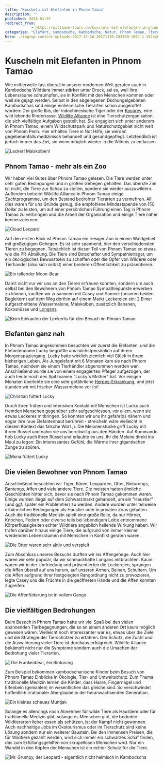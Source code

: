 ```yaml
---
title: 'Kuscheln mit Elefanten in Phnom Tamao'
description: ""
published: 2018-01-07
redirect_from: 
            - https://wittmann-tours.de/kuscheln-mit-elefanten-im-phnom-tamao/
categories: "Elefant, Kambodscha, Kambodscha, Natur, Phnom Tamao, Tiere, Tiger"
hero: ./img/wp-content-uploads-2017-12-CW-20171130-103159-1694-1-1024x683.jpg
---
```

# Kuscheln mit Elefanten in Phnom Tamao

Wie mittlerweile fast überall in unserer modernen Welt geraten auch in Kambodscha Wildtiere immer stärker unter Druck, sei es, weil ihre Lebensräume schrumpfen, sie in Konflikt mit den Menschen kommen oder weil sie gejagt werden. Selbst in den abgelegenen Dschungelgebieten Kambodschas sind einige einheimische Tierarten schon ausgerottet worden: Der große Ibis, der indochinesische Tiger oder der [Kouprey](https://de.wikipedia.org/wiki/Kouprey), eine wild lebende Rinderrasse. [Wildlife Alliance](https://www.wildlifealliance.org) ist eine Tierschutzorganisation, die sich vielfältige Aufgaben gestellt hat. Sie engagiert sich unter anderem in Phnom Tamao, einem Wildschutzpark und Naturschutzgebiet nicht weit von Phnom Penh. Hier erhalten Tiere in Not Hilfe, sie werden gegebenenfalls medizinisch behandelt und gesundgepflegt. Letztendlich ist jedoch immer das Ziel, sie wenn möglich wieder in die Wildnis zu entlassen.

![Lecker! Maiskolben!](./img/wp-content-uploads-2017-12-CW-20171130-103159-1694-1-1024x683.jpg)

<!--more-->

## Phnom Tamao - mehr als ein Zoo

Wir haben viel Gutes über Phnom Tamao gelesen. Die Tiere werden unter sehr guten Bedingungen und in großen Gehegen gehalten. Das oberste Ziel ist nicht, die Tiere zur Schau zu stellen, sondern sie wieder auszuwildern. Außerdem betreibt Wildlife Alliance in Phnom Tamao einige Zuchtprogramme, um den Bestand bedrohter Tierarten zu vermehren. All dies waren für uns Gründe genug, die empfohlene Mindestspende von 150 Dollar zu leisten, um auf einer persönlichen Führung einen Tag in Phnom Tamao zu verbringen und die Arbeit der Organisation und einige Tiere näher kennenzulernen.

![Cloud Leopard](./img/wp-content-uploads-2017-12-CW-20171130-144901-1810-1-1024x683.jpg)

Auf den ersten Blick ist Phnom Tamao ein riesiger Zoo in einem Waldgebiet mit großzügigen Gehegen. Es ist sehr spannend, hier den verschiedensten Tieren zu begegnen. Tatsächlich ist dieser Teil von Phnom Tamao so etwas wie die PR-Abteilung. Die Tiere sind Botschafter und Sympathieträger, um ein ökologisches Bewusstsein zu schaffen oder die Opfer von Wilderei oder Tierhandel (also sich selbst) einer breiteren Öffentlichkeit zu präsentieren.

![Ein tollender Moon-Bear](./img/wp-content-uploads-2017-12-CW-20171130-115632-1753-1-1024x683.jpg)

Damit nicht nur wir uns an den Tieren erfreuen konnten, sondern um auch selbst bei den Bewohnern von Phnom Tamao Sympathiepunkte erwerben zu können, kauften wir zusammen mit Casey und Samedi (unseren beiden Begleitern) auf dem Weg dorthin auf einem Markt Leckereien ein: 2 Eimer aufgeschnittene Wassermelone, Maiskolben, zusätzlich Bananen, Kokosnüsse und [Longans](https://de.wikipedia.org/wiki/Longan).

![Beim Einkaufen der Leckerlis für den Besuch im Phnom Tamao](./img/wp-content-uploads-2017-12-CW-20171130-085545-3037-1-1024x683.jpg)

## Elefanten ganz nah

In Phnom Tamao angekommen besuchten wir zuerst die Elefanten, und die Elefantendame Lucky begrüßte uns höchstpersönlich auf ihrem Morgenspaziergang. Lucky hatte wirklich ziemlich viel Glück in ihrem bisherigen Leben. Als Jungelefant mit 6 Monaten kam sie nach Phnom Tamao, nachdem sie einem Tierhändler abgenommen worden war. Anschließend wurde sie von einem engagierten Pfleger aufgezogen, der auch heute noch den Spitznamen "Lucky's Mother" hat. Vor einigen Monaten überlebte sie eine sehr gefährliche [Herpes-Erkrankung](http://elefanten.wikia.com/wiki/Herpesvirus), und jetzt standen wir mit frischer Wassermelone vor ihr!

![Christian füttert Lucky](./img/wp-content-uploads-2017-12-CW-20171130-100053-1641-1-1024x683.jpg)

Durch ihren frühen und intensiven Kontakt mit Menschen ist Lucky auch fremden Menschen gegenüber sehr aufgeschlossen, vor allem, wenn sie etwas Leckeres mitbringen. So konnten wir uns ihr gefahrlos nähern und sogar ihre raue Elefantenhaut berühren - streicheln wäre vielleicht in diesem Kontext das falsche Wort ;). Die Melonenstücke griff Lucky mit ihrem Rüssel und nahm sie uns bereitwillig aus den Händen. Auf Kommando hob Lucky auch ihren Rüssel und erlaubte es uns, ihr die Melone direkt ins Maul zu legen: Ein interessantes Gefühl, die Wärme ihrer gigantischen Zunge zu spüren.

![Mona füttert Lucky](http://wittmann-tours.de/wp-content/uploads/2017/12/CW-20171130-100531-1678-1-1024x683.jpg)

## Die vielen Bewohner von Phnom Tamao

Anschließend besuchten wir Tiger, Bären, Leoparden, Otter, Binturongs, Bantengs, Affen und viele andere Tiere. Die meisten hatten ähnliche Geschichten hinter sich, bevor sie nach Phnom Tamao gekommen waren. Einige wurden illegal auf dem Schwarzmarkt gehandelt, um ein "Haustier" (und ggf. später ein Problemtier) zu werden. Andere wurden unter teilweise erbärmlichen Bedingungen als Haustier oder in privaten Zoos gehalten. Auch die traditionelle Medizin spielt eine große Rolle, da nur Hörner, Knochen, Federn oder diverse teils bei lebendigem Leibe entnommene Körperflüssigkeiten echter Wildtiere angeblich heilende Wirkung haben. Wir trafen darüber hinaus einige Tiere, die aufgrund von immer kleiner werdenden Lebensräumen mit Menschen in Konflikt geraten waren.

![Die Otter waren sehr aktiv und verspielt](http://wittmann-tours.de/wp-content/uploads/2017/12/CW-20171130-135843-1780-1-1024x683.jpg)

Zum Abschluss unseres Besuchs durften wir ins Affengehege. Auch hier waren wir sehr populär, da wir schmackhafte Longans mitbrachten. Kaum waren wir in der Umfriedung und präsentierten die Leckereien, sprangen die Affen überall auf uns herum, auf unseren Armen, Beinen, Schultern. Um die Affen aufgrund ihrer festgelegten Rangordnung nicht zu provozieren, legte Casey uns die Früchte in die geöffneten Hände und die Affen konnten zugreifen.

![Die Affenfütterung ist in vollem Gange](http://wittmann-tours.de/wp-content/uploads/2017/12/CW-20171130-154125-3099-1-1024x683.jpg)

## Die vielfältigen Bedrohungen

Beim Besuch in Phnom Tamao hatte wir viel Spaß bei den vielen spannenden Tierbegegnungen, die so an einem anderen Ort kaum möglich gewesen wären. Vielleicht noch interessanter war es, etwas über die Ziele und die Strategie der Tierschützer zu erfahren. Der Schutz, die Zucht und die Auswilderung vieler Tiere ist durchaus erfolgreich. Wildlife Alliance bekämpft nicht nur die Symptome sondern auch die Ursachen der Bedrohung vieler Tierarten.

![The Frankenbear, ein Binturong](http://wittmann-tours.de/wp-content/uploads/2017/12/CW-20171130-143501-1801-1-1024x683.jpg)

Zum Beispiel bekommen kambodschanische Kinder beim Besuch von Phnom Tamao Einblicke in Ökologie, Tier- und Umweltschutz. Zum Thema traditionelle Medizin lernen die Kinder, dass Haare, Fingernägel und Elfenbein (gemahlen) im wesentlichen das gleiche sind. So verschwindet hoffentlich irrationaler Aberglaube in der heranwachsenden Generation.

![Ein kleines scheues Muntjak](http://wittmann-tours.de/wp-content/uploads/2017/12/CW-20171130-151743-1818-1-1024x683.jpg)

Solange es allerdings noch Abnehmer für wilde Tiere als Haustiere oder für traditionelle Medizin gibt, solange es Menschen gibt, die bedrohte Wildtierarten lieber essen als schützen, ist der Kampf nicht gewonnen. Auch nachhaltige Jobs im Ökotourismus oder im Tierschutz sind keine Lösung sondern nur ein weiterer Baustein. Bei den immensen Preisen, die für Wildtiere gezahlt werden, wird sich immer ein schwarzes Schaf finden, das zum Erfüllungsgehilfen von skrupellosen Menschen wird. Nur ein Wandel in den Köpfen der Menschen ist ein echter Schutz für die Tiere.

![Mr. Grumpy, der Leopard - eigentlich nicht heimisch in Kambodscha](http://wittmann-tours.de/wp-content/uploads/2017/12/CW-20171130-142418-1799-1-1024x683.jpg)
